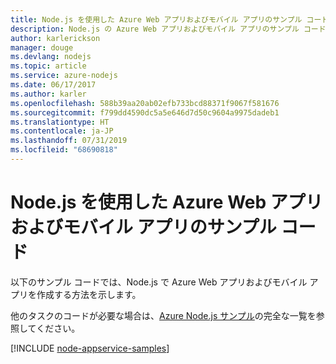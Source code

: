 ```yaml
---
title: Node.js を使用した Azure Web アプリおよびモバイル アプリのサンプル コード
description: Node.js の Azure Web アプリおよびモバイル アプリのサンプル コード
author: karlerickson
manager: douge
ms.devlang: nodejs
ms.topic: article
ms.service: azure-nodejs
ms.date: 06/17/2017
ms.author: karler
ms.openlocfilehash: 588b39aa20ab02efb733bcd88371f9067f581676
ms.sourcegitcommit: f799dd4590dc5a5e646d7d50c9604a9975dadeb1
ms.translationtype: HT
ms.contentlocale: ja-JP
ms.lasthandoff: 07/31/2019
ms.locfileid: "68690818"
---
```

# <a name="azure-web-and-mobile-apps-with-nodejs-code-samples"></a>Node.js を使用した Azure Web アプリおよびモバイル アプリのサンプル コード

以下のサンプル コードでは、Node.js で Azure Web アプリおよびモバイル アプリを作成する方法を示します。

他のタスクのコードが必要な場合は、[Azure Node.js サンプル](https://azure.microsoft.com/resources/samples/?term=nodejs)の完全な一覧を参照してください。

[!INCLUDE [node-appservice-samples](includes/appservice-samples.md)]